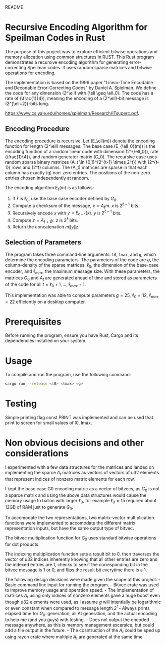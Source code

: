README


# Recursive Encoding Algorithm for Speilman Codes in Rust

The purpose of this project was to explore efficient bitwise operations and memory allocation using common structures in RUST. This Rust program demonstrates a recursive encoding algorithm for generating error-correcting Speilman codes. It uses random sparse matrices and bitwise operations for encoding.

The implementation is based on the 1996 paper "Linear-Time Encodable and Decodable Error-Correcting Codes" by Daniel A. Spielman. We define the code for any dimension \(2^\ell\) with \(\ell \geq \ell_0\). The code has a rate of \(\frac{1}{4}\), meaning the encoding of a \(2^\ell\)-bit message is \(2^{\ell+2}\)-bits long. 

https://www.cs.yale.edu/homes/spielman/Research/ITsuperc.pdf. 

## Encoding Procedure
The encoding procedure is recursive. Let \(E_\ell(m)\) denote the encoding function for length \(2^\ell\) messages. The base case \(E_{\ell_0}(m)\) is the encoding function of a random linear code with dimension \(2^{\ell_0}\), rate \(\frac{1}{4}\), and random generator matrix \(G_0\). The recursive case uses random sparse binary matrices \(A_t \in \{0,1\}^{2^{t-1} \times 2^t}\) with \(2^{t-1}\) rows and \(2^t\) columns. The \(A_t\) matrices are sparse in that each column has exactly \(g\) non-zero entries. The positions of the non-zero entries chosen independently at random.

The encoding algorithm $E_\ell(m)$ is as follows:

1. If $\ell$ is $\ell_0$, use the base case encoder defined by $G_0$.
2. Compute a checksum of the message, $x = A_\ell m$. $x$ is $2^{\ell-1}$ bits.
3. Recursively encode $x$ with $y = E_{\ell-1}(x)$. $y$ is $2^{\ell+1}$ bits.
4. Compute $z = A_{\ell+1}y$. $z$ is $2^\ell$ bits.
5. Return the concatenation $m\|y\|z$.

## Selection of Parameters

The program takes three command-line arguments: `l0`, `lmax`, and `g`, which determine the encoding parameters.  The parameters of the code are $g$, the column-density of the sparse matrices, $\ell_0$, the dimension of the base-case encoder, and $\ell_{max}$, the maximum message size. With these parameters, the matrices $G_0$ and $A_t$ are generated ahead of time and stored as parameters of the code for all $t = \ell_0 + 1,..., \ell_{max} + 1$.

This implementation was able to compute parameters $g = 25$, $\ell_0 = 12$, $\ell_{max} = 22$ efficiently on a desktop computer.

# Prerequisites

Before running the program, ensure you have Rust, Cargo and its dependencies installed on your system.

# Usage

To compile and run the program, use the following command:

```bash
cargo run --release <l0> <lmax> <g>
```
# Testing

Simple printing flag const PRINT was implemented and can be used that print to screen for small values of l0, lmax. 

# Non obvious decisions and other considerations

I experimented with a few data structures for the matrices and landed on implementing the sparce $A_t$ matrices as vectors of vectors of u32 elements that represent indices of nonzero matrix elements for each row.

I kept the base case G0 encoding matric as a vector of bitvecs, as $G_0$ is not a sparce matrix and using the above data structures would cause the memory usage to ballon with larger $\ell_0$, for example $\ell_0=15$ required about 12GB of RAM just to generate $G_0$.

To accomodate the two representations, two matrix-vector multiplication functions were implemented to accomodate the different matrix representation inputs, but have the same output type of bitvec.

The bitvec multiplication function for $G_0$ uses standard bitwise operations for dot products.

The indexing multiplication function sets a result bit to 0, then traverses the vector of u32 indices inherently knowing that all other entries are zero and the indexed entries are 1, checks to see if the corresponding bit in the bitvec message is 1 or 0, and flips the result bit everytime there is a 1.

The following design decisions were made given the scope of this project:
    - Basic command line input for running the program.
    - Bitvec crate was used to improve memory usage and operation speed.
    - The implementation of matrices $A_t$ using only indices of nonzero elements gave a huge boost even though u32 elements were used, as I assume $g$ will intentially be logarithmic or even constant when compared to message length $2^l$
    - Always prints elapsed time for $G_0$. generation, all At generation, and the actual encoding to help me (and you guys) with testing.
    - Does not output the encoded message anywhere, as this is memory management excersice, but could add a file output in the future.
    - The cosntruction of the $A_t$ could be sped up using rayon crate where multiple $A_t$ are generated at the same time.





